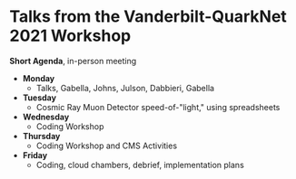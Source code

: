 # Talks from the Vanderbilt-QuarkNet 2021 Workshop

**Short Agenda**, in-person meeting
* **Monday**
  * Talks, Gabella, Johns, Julson, Dabbieri, Gabella
* **Tuesday**
  * Cosmic Ray Muon Detector speed-of-"light," using spreadsheets
* **Wednesday**
  * Coding Workshop
* **Thursday**
  * Coding Workshop and CMS Activities
* **Friday**
  * Coding, cloud chambers, debrief, implementation plans

